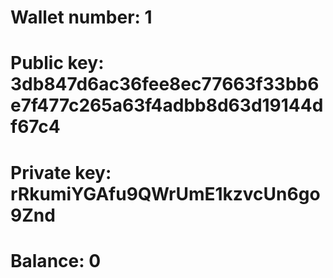# Wallet number: 1
# Public key: 3db847d6ac36fee8ec77663f33bb6e7f477c265a63f4adbb8d63d19144df67c4
# Private key: rRkumiYGAfu9QWrUmE1kzvcUn6go9Znd
# Balance: 0
